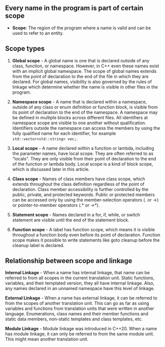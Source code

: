 
## Every name in the program is part of certain scope

- **Scope**: The region of the program where a name is valid and can be used to refer to an entity.

## Scope types

1. **Global scope** - A global name is one that is declared outside of any class, function, or namespace. However, in C++ even these names exist with an implicit global namespace. The scope of global names extends from the point of declaration to the end of the file in which they are declared. For global names, visibility is also governed by the rules of linkage which determine whether the name is visible in other files in the program.

2. **Namespace scope** -  A name that is declared within a namespace, outside of any class or enum definition or function block, is visible from its point of declaration to the end of the namespace. A namespace may be defined in multiple blocks across different files. All identifiers at namespace scope are visible to one another without qualification. Identifiers outside the namespace can access the members by using the fully qualified name for each identifier, for example `std::vector<std::string> vec;`.

3. **Local scope** - A name declared within a function or lambda, including the parameter names, have local scope. They are often referred to as "locals". They are only visible from their point of declaration to the end of the function or lambda body. Local scope is a kind of block scope, which is discussed later in this article.

4. **Class scope** - Names of class members have class scope, which extends throughout the class definition regardless of the point of declaration. Class member accessibility is further controlled by the public, private, and protected keywords. Public or protected members can be accessed only by using the member-selection operators (. or ->) or pointer-to-member operators (.* or ->*).

5. **Statement scope** - Names declared in a for, if, while, or switch statement are visible until the end of the statement block.

6. **Function scope** - A label has function scope, which means it is visible throughout a function body even before its point of declaration. Function scope makes it possible to write statements like goto cleanup before the cleanup label is declared.

## Relationship between scope and linkage

**Internal Linkage** - When a name has internal linkage, that name can be referred to from all scopes in the current translation unit. Static functions, variables, and their templated version, they all have internal linkage. Also, any names declared in an unnamed namespace have this level of linkage.

**External Linkage** - When a name has external linkage, it can be referred to from the scopes of another translation unit. This can go as far as using variables and functions from translation units that were written in another language. Enumerations, class names and their member functions and static data members, non-static templates and class templates, etc.

**Module Linkage** - Module linkage was introduced in C++20. When a name has module linkage, it can only be referred to from the same module unit. This might mean another translation unit.

